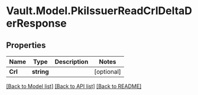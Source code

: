# Vault.Model.PkiIssuerReadCrlDeltaDerResponse

## Properties

Name | Type | Description | Notes
------------ | ------------- | ------------- | -------------
**Crl** | **string** |  | [optional] 

[[Back to Model list]](../README.md#documentation-for-models) [[Back to API list]](../README.md#documentation-for-api-endpoints) [[Back to README]](../README.md)


